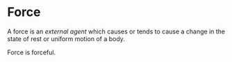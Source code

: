 # Force
A force is an *external agent* which causes or tends to cause a change in the state of rest or uniform motion of a body.

Force is forceful.